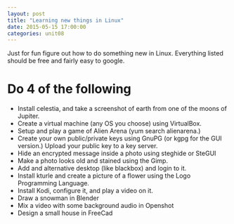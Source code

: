 ```yaml
---
layout: post
title: "Learning new things in Linux"
date: 2015-05-15 17:00:00
categories: unit08
---
```


Just for fun figure out how to do something new in Linux.  Everything listed should be free and fairly easy to google.

# Do 4 of the following

* Install celestia, and take a screenshot of earth from one of the moons of Jupiter.
* Create a virtual machine (any OS you choose) using VirtualBox.
* Setup and play a game of Alien Arena (yum search alienarena.)
* Create your own public/private keys using GnuPG (or kgpg for the GUI version.)  Upload your public key to a key server.
* Hide an encrypted message inside a photo using steghide or SteGUI
* Make a photo looks old and stained using the Gimp.
* Add and alternative desktop (like blackbox) and login to it.
* Install kturle and create a picture of a flower using the Logo Programming Language.
* Install Kodi, configure it, and play a video on it.
* Draw a snowman in Blender
* Mix a video with some background audio in Openshot
* Design a small house in FreeCad

